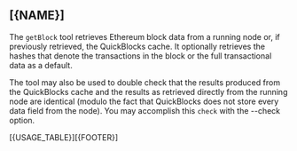 ## [{NAME}]

The `getBlock` tool retrieves Ethereum block data from a running node or, if previously retrieved, the QuickBlocks cache. It optionally retrieves the hashes that denote the transactions in the block or the full transactional data as a default.

The tool may also be used to double check that the results produced from the QuickBlocks cache and the results as retrieved directly from the running node are identical (modulo the fact that QuickBlocks does not store every data field from the node). You may accomplish this `check` with the --check option.

[{USAGE_TABLE}][{FOOTER}]
